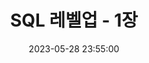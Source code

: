 ---
layout: post
title: SQL 레벨업 - 1장
tags: [SQL, SqlLvUp, UF]
permalink: /docs/SQL/SqlLvUp_1
date: 2023-05-28 23:55:00
---